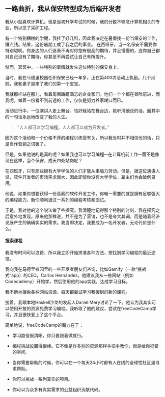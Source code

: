 ## 一路曲折，我从保安转型成为后端开发者 #

我从小就喜欢计算机。但是当初升学考试的时候，我的分数不够念计算机相关的专业，所以念了采矿工程。

有一个特别糟糕的学期，我挂了好几科，因此我决定在暑假找一份当保安的工作，赚点钱。结果，这份暑期工成了我之后的事业。
在西班牙，当一名保安不需要你特别聪明。你身边的人们逐渐不再对你抱有很高的期待，并且慢慢的，连你自己都对自己没有了期待，你甚至不再尝试让自己有所提升。

然而，冥冥中，一些特别的事情就发生这位特别的保安身上。

当时，我在马德里校园任职保安已经一年多，正在第400次活动上执勤。几个月前，我和妻子迎来了我们的第一个宝宝。

我就那样站在那儿，看着周围踌躇满志的企业家们。他们一个个都在冒险前进，而我呢，做着一份看不到前途的工作，仅仅是努力养家糊口而已。

活动进行中，一位演讲人走上舞台。恰好我站在舞台边，能听清他说的话，而其中的一句话永远地改变了我的人生。

> “人人都可以学习编程，人人都可以成为开发者。”

因为这个活动和一个价格不菲的编程训练营有关，所以我当时并不相信他的话，只是当作营销之词罢了。

但是，如果他说的是真的呢？如果我也可以学习编程--在计算机前工作--而不是像现在这样，当个保安，成天四处站岗呢？

在西班牙，只有那些拥有大学学位的人们才能从事脑力劳动。但是，据这位演讲人说，软件开发者的市场需求很大，因此即使你没有大学学位，雇主们也会破例录用。

他说，如果你想要获得一份高薪的软件开发工作，你唯一需要的就是拥有足够强大的编程能力，助你顺利通过一系列的编程考核和面试。

于是，我对他的这个说法做了些探究。我清楚地记得那个特别的时刻，我在探究之后意外地发现，原来他那样说，并不是为了营销，也不是夸大其词，而是随着经济发展产生的确确实实的需求。我当即决定，我要成为一名开发者，无论代价是什么。

#### 搜索课程 ####

我没有时间可以浪费，所以我立即开始拼凑各种方法，想找到学习编程的最近途径。

我向我在马德里校园里的一些开发者朋友们咨询，比如Gamify（一款“挑战式”app）的CEO，Carlos Hernández。他建议我从一些网站（例如Codecademy）开始学，然后使用他的app实践，达成学习目标。

我不断地搜索各种网站资源，每天都尝试学习我搜到的新的课程。

接着，我跟本地Haskell沙龙的发起人Daniel Mery讨论了一下。他认为我其实可以使用开放的资源免费学习编程。我听取了他的建议，尝试在freeCodeCamp学习，并且很快爱上了这个平台。

简单地说，freeCodeCamp的魔力在于：

- 学习路径很清晰，你只要跟着做就行。

- 编程挑战设置得很棒。它不像是许多别的资源那样手把手教你，而是给你犯错的空间。

- 当你需要帮助的时候，你可以在一个每天24小时都有人在线的全球性社区里寻求帮助。

- 你可以挑战一系列真实的项目。

- 你可以为众多有真实需求的公益组织贡献代码。



